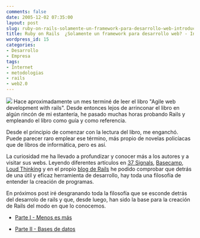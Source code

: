 ```yaml
---
comments: false
date: 2005-12-02 07:35:00
layout: post
slug: ruby-on-rails-solamente-un-framework-para-desarrollo-web-introduccin
title: Ruby on Rails  ¿Solamente un framework para desarrollo web? - Introducción
wordpress_id: 15
categories:
- Desarrollo
- Empresa
tags:
- Internet
- metodologias
- rails
- web2.0
---
```


![](http://jorgegorka.files.wordpress.com/rails_logo_remix.gif) Hace aproximadamente un
mes terminé de leer el libro "Agile web development with rails".
Desde entonces lejos de arrinconar el libro en algún rincón de mi
estantería, he pasado muchas horas probando Rails y empleando el
libro como guía y como referencia.




Desde el principio de comenzar con la lectura del libro, me
enganchó. Puede parecer raro emplear ese término, más propio de
novelas policíacas que de libros de informática, pero es así.




La curiosidad me ha llevado a profundizar y conocer más a los
autores y a visitar sus webs. Leyendo diferentes artículos en
[37 Signals](http://www.37signals.com), [Basecamp](http://www.basecamphq.com/), [Loud Thinking](http://www.loudthinking.com/) y en el propio
[blog de Rails](http://weblog.rubyonrails.com) he podido
comprobar que detrás de una útil y eficaz herramienta de
desarrollo, hay toda una filosofía de entender la creación de
programas.




En próximos post iré desgranando toda la filosofía que se
esconde detrás del desarrolo de rails y que, desde luego, han sido
la base para la creación de Rails del modo en que lo conocemos.






  * [
Parte I - Menos es más](http://www.riojasoft.com/articles/2005/12/15/ruby-on-rails-menos-es-m%E1s+-parte-i)


  * [Parte II - Bases de datos](http://www.riojasoft.com/articles/2006/01/04/ruby-on-rails-bases-de-datos-parte-ii)


